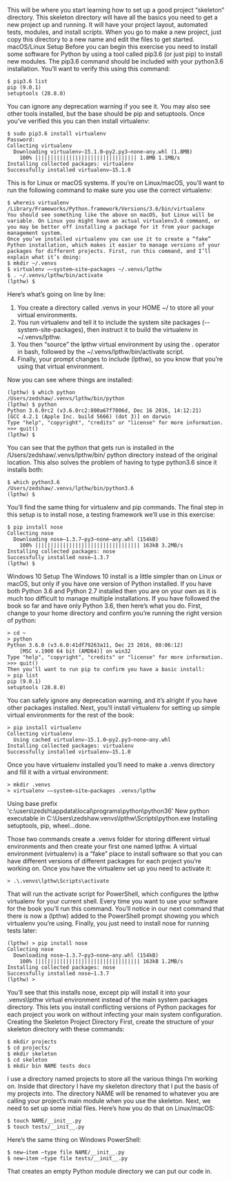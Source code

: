 This will be where you start learning how to set up a good project “skeleton” directory.
This skeleton directory will have all the basics you need to get a new project up and running.
It will have your project layout, automated tests, modules, and install scripts.
When you go to make a new project, just copy this directory to a new name and edit the files to get started.
macOS/Linux Setup
Before you can begin this exercise you need to install some software for Python by using a tool called pip3.6 (or just pip) to install new modules. The pip3.6 command should be included with your python3.6 installation. You’ll want to verify this using this command:

    $ pip3.6 list
    pip (9.0.1)
    setuptools (28.8.0)

You can ignore any deprecation warning if you see it. You may also see other tools installed, but the base should be pip and setuptools. Once you’ve verified this you can then install virtualenv:

    $ sudo pip3.6 install virtualenv
    Password:
    Collecting virtualenv
      Downloading virtualenv–15.1.0–py2.py3–none–any.whl (1.8MB)
        100% ||||||||||||||||||||||||||||||||| 1.8MB 1.1MB/s
    Installing collected packages: virtualenv
    Successfully installed virtualenv–15.1.0

This is for Linux or macOS systems. If you’re on Linux/macOS, you’ll want to run the following command to make sure you use the correct virtualenv:

    $ whereis virtualenv
    /Library/Frameworks/Python.framework/Versions/3.6/bin/virtualenv
    You should see something like the above on macOS, but Linux will be variable. On Linux you might have an actual virtualenv3.6 command, or you may be better off installing a package for it from your package management system.
    Once you’ve installed virtualenv you can use it to create a “fake” Python installation, which makes it easier to manage versions of your packages for different projects. First, run this command, and I’ll explain what it’s doing:
    $ mkdir ~/.venvs
    $ virtualenv ––system–site–packages ~/.venvs/lpthw
    $ . ~/.venvs/lpthw/bin/activate
    (lpthw) $

Here’s what’s going on line by line:
1. You create a directory called .venvs in your HOME ~/ to store all your virtual environments.
2. You run virtualenv and tell it to include the system site packages (--system-site-packages), then instruct it to build the virtualenv in ~/.venvs/lpthw.
3. You then “source” the lpthw virtual environment by using the . operator in bash, followed by the ~/.venvs/lpthw/bin/activate script.
4. Finally, your prompt changes to include (lpthw), so you know that you’re using that virtual environment.

Now you can see where things are installed:

    (lpthw) $ which python
    /Users/zedshaw/.venvs/lpthw/bin/python
    (lpthw) $ python
    Python 3.6.0rc2 (v3.6.0rc2:800a67f7806d, Dec 16 2016, 14:12:21)
    [GCC 4.2.1 (Apple Inc. build 5666) (dot 3)] on darwin
    Type "help", "copyright", "credits" or "license" for more information.
    >>> quit()
    (lpthw) $

You can see that the python that gets run is installed in the /Users/zedshaw/.venvs/lpthw/bin/ python directory instead of the original location. This also solves the problem of having to type python3.6 since it installs both:

    $ which python3.6
    /Users/zedshaw/.venvs/lpthw/bin/python3.6
    (lpthw) $

You’ll find the same thing for virtualenv and pip commands. The final step in this setup is to install nose, a testing framework we’ll use in this exercise:

    $ pip install nose
    Collecting nose
      Downloading nose–1.3.7–py3–none–any.whl (154kB)
        100% |||||||||||||||||||||||||||||||||| 163kB 3.2MB/s
    Installing collected packages: nose
    Successfully installed nose–1.3.7
    (lpthw) $

Windows 10 Setup
The Windows 10 install is a little simpler than on Linux or macOS, but only if you have one version of Python installed. If you have both Python 3.6 and Python 2.7 installed then you are on your own as it is much too difficult to manage multiple installations. If you have followed the book so far and have only Python 3.6, then here’s what you do. First, change to your home directory and confirm you’re running the right version of python:

    > cd ~
    > python
    Python 3.6.0 (v3.6.0:41df79263a11, Dec 23 2016, 08:06:12)
        [MSC v.1900 64 bit (AMD64)] on win32
    Type "help", "copyright", "credits" or "license" for more information.
    >>> quit()
    Then you’ll want to run pip to confirm you have a basic install:
    > pip list
    pip (9.0.1)
    setuptools (28.8.0)

You can safely ignore any deprecation warning, and it’s alright if you have other packages installed. Next, you’ll install virtualenv for setting up simple virtual environments for the rest of the book:

    > pip install virtualenv
    Collecting virtualenv
      Using cached virtualenv–15.1.0–py2.py3–none–any.whl
    Installing collected packages: virtualenv
    Successfully installed virtualenv–15.1.0

Once you have virtualenv installed you’ll need to make a .venvs directory and fill it with a virtual environment:

    > mkdir .venvs
    > virtualenv ––system–site–packages .venvs/lpthw

Using base prefix
        'c:\\users\\zedsh\\appdata\\local\\programs\\python\\python36'
    New python executable in
        C:\Users\zedshaw\.venvs\lpthw\Scripts\python.exe
    Installing setuptools, pip, wheel...done.

Those two commands create a .venvs folder for storing different virtual environments and then create your first one named lpthw. A virtual environment (virtualenv) is a “fake” place to install software so that you can have different versions of different packages for each project you’re working on. Once you have the virtualenv set up you need to activate it:

    > .\.venvs\lpthw\Scripts\activate

That will run the activate script for PowerShell, which configures the lpthw virtualenv for your current shell. Every time you want to use your software for the book you’ll run this command. You’ll notice in our next command that there is now a (lpthw) added to the PowerShell prompt showing you which virtualenv you’re using. Finally, you just need to install nose for running tests later:

    (lpthw) > pip install nose
    Collecting nose
      Downloading nose–1.3.7–py3–none–any.whl (154kB)
        100% |||||||||||||||||||||||||||||||||| 163kB 1.2MB/s
    Installing collected packages: nose
    Successfully installed nose–1.3.7
    (lpthw) >

You’ll see that this installs nose, except pip will install it into your .venvs\lpthw virtual environment instead of the main system packages directory. This lets you install conflicting versions of Python packages for each project you work on without infecting your main system configuration.
Creating the Skeleton Project Directory
First, create the structure of your skeleton directory with these commands:

    $ mkdir projects
    $ cd projects/
    $ mkdir skeleton
    $ cd skeleton
    $ mkdir bin NAME tests docs

I use a directory named projects to store all the various things I’m working on. Inside that directory I have my skeleton directory that I put the basis of my projects into. The directory NAME will be renamed to whatever you are calling your project’s main module when you use the skeleton.
Next, we need to set up some initial files. Here’s how you do that on Linux/macOS:

    $ touch NAME/__init__.py
    $ touch tests/__init__.py

Here’s the same thing on Windows PowerShell:

    $ new–item –type file NAME/__init__.py
    $ new–item –type file tests/__init__.py

That creates an empty Python module directory we can put our code in.
